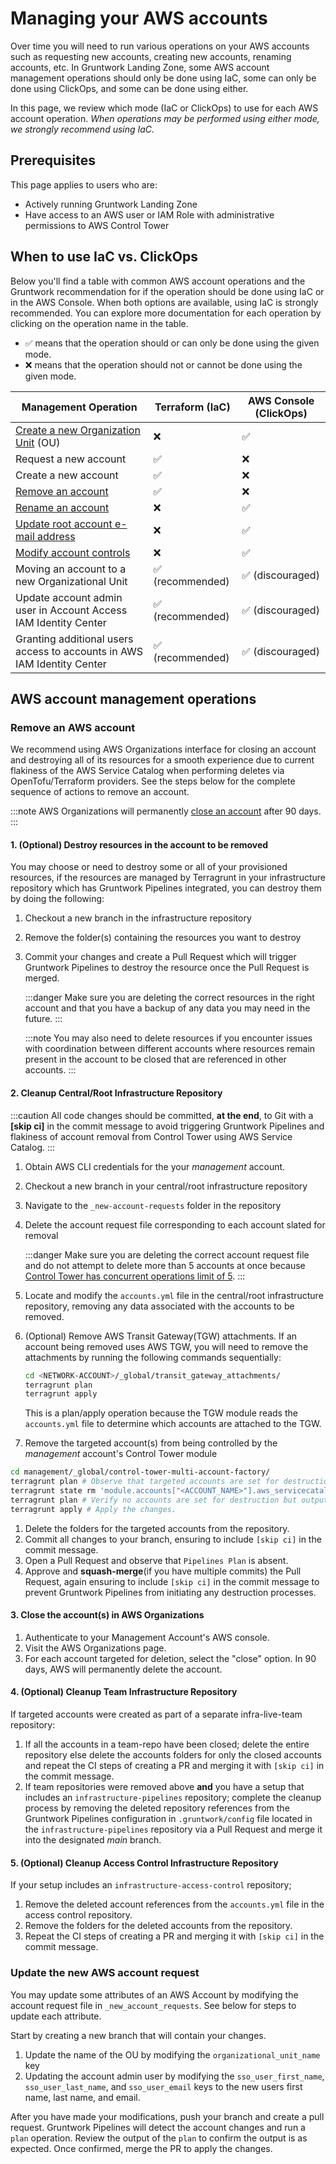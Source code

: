 # Managing your AWS accounts

Over time you will need to run various operations on your AWS accounts such as requesting new accounts, creating new accounts, renaming accounts, etc. In Gruntwork Landing Zone, some AWS account management operations should only be done using IaC, some can only be done using ClickOps, and some can be done using either.

In this page, we review which mode (IaC or ClickOps) to use for each AWS account operation. _When operations may be performed using either mode, we strongly recommend using IaC._

## Prerequisites

This page applies to users who are:
- Actively running Gruntwork Landing Zone
- Have access to an AWS user or IAM Role with administrative permissions to AWS Control Tower

## When to use IaC vs. ClickOps

Below you'll find a table with common AWS account operations and the Gruntwork recommendation for if the operation should be done using IaC or in the AWS Console. When both options are available, using IaC is strongly recommended. You can explore more documentation for each operation by clicking on the operation name in the table.

- ✅ means that the operation should or can only be done using the given mode.
- ❌ means that the operation should not or cannot be done using the given mode.

| Management Operation                                                                                                          | Terraform (IaC)  | AWS Console (ClickOps) |
|-------------------------------------------------------------------------------------------------------------------------------| ---------------- | ---------------------- |
| [Create a new Organization Unit](https://docs.aws.amazon.com/controltower/latest/userguide/create-new-ou.html) (OU)           | ❌               | ✅                     |
| Request a new account                                                                                                         | ✅               | ❌                     |
| Create a new account                                                                                                          | ✅               | ❌                     |
| [Remove an account](#remove-an-aws-account)                                                                                       | ✅               | ❌                     |
| [Rename an account](https://docs.aws.amazon.com/controltower/latest/userguide/change-account-name.html)                       | ❌               | ✅                     |
| [Update root account e-mail address](https://docs.aws.amazon.com/accounts/latest/reference/manage-acct-update-root-user.html) | ❌               | ✅                     |
| [Modify account controls](https://docs.aws.amazon.com/controltower/latest/userguide/enable-controls-on-ou.html)               | ❌               | ✅                     |
| Moving an account to a new Organizational Unit                                                                                | ✅ (recommended) | ✅ (discouraged)       |
| Update account admin user in Account Access IAM Identity Center                                                               | ✅ (recommended) | ✅ (discouraged)       |
| Granting additional users access to accounts in AWS IAM Identity Center                                                       | ✅ (recommended) | ✅ (discouraged)       |


## AWS account management operations

### Remove an AWS account

We recommend using AWS Organizations interface for closing an account and destroying all of its resources for a smooth experience due to current flakiness of the AWS Service Catalog when performing deletes via OpenTofu/Terraform providers. See the steps below for the complete sequence of actions to remove an account.

:::note
AWS Organizations will permanently [close an account](https://docs.aws.amazon.com/accounts/latest/reference/manage-acct-closing.html) after 90 days.
:::



#### 1. (Optional) Destroy resources in the account to be removed

You may choose or need to destroy some or all of your provisioned resources, if the resources are managed by Terragrunt in your infrastructure repository which has Gruntwork Pipelines integrated, you can destroy them by doing the following:

1. Checkout a new branch in the infrastructure repository
1. Remove the folder(s) containing the resources you want to destroy
1. Commit your changes and create a Pull Request which will trigger Gruntwork Pipelines to destroy the resource once the Pull Request is merged.

    :::danger
    Make sure you are deleting the correct resources in the right account and that you have a backup of any data you may need in the future.
    :::

    :::note
    You may also need to delete resources if you encounter issues with coordination between different accounts where resources remain present in the account to be closed that are referenced in other accounts.
    :::


#### 2. Cleanup Central/Root Infrastructure Repository

:::caution
All code changes should be committed, **at the end**, to Git with a **[skip ci]** in the commit message to avoid triggering Gruntwork Pipelines and flakiness of account removal from Control Tower using AWS Service Catalog.
:::

1. Obtain AWS CLI credentials for the your *management* account.
1. Checkout a new branch in your central/root infrastructure repository
1. Navigate to the `_new-account-requests` folder in the repository
1. Delete the account request file corresponding to each account slated for removal

    :::danger
    Make sure you are deleting the correct account request file and do not attempt to delete more than 5 accounts at once because [Control Tower has concurrent operations limit of 5](https://github.com/gruntwork-io/terraform-aws-control-tower/tree/main/modules/landingzone/control-tower-account-factory#resourceinuseexception).
    :::

1. Locate and modify the `accounts.yml` file in the central/root infrastructure repository, removing any data associated with the accounts to be removed.
1. (Optional) Remove AWS Transit Gateway(TGW) attachments. If an account being removed uses AWS TGW, you will need to remove the attachments by running the following commands sequentially:

    ```bash
    cd <NETWORK-ACCOUNT>/_global/transit_gateway_attachments/
    terragrunt plan
    terragrunt apply
    ```

    This is a plan/apply operation because the TGW module reads the `accounts.yml` file to determine which accounts are attached to the TGW.

1. Remove the targeted account(s) from being controlled by the *management* account's Control Tower module

  ```bash
  cd management/_global/control-tower-multi-account-factory/
  terragrunt plan # Observe that targeted accounts are set for destruction
  terragrunt state rm 'module.accounts["<ACCOUNT_NAME>"].aws_servicecatalog_provisioned_product.control_tower_factory' # Optionally, use 'rm -dry-run' to preview the removal.
  terragrunt plan # Verify no accounts are set for destruction but outputs are updated
  terragrunt apply # Apply the changes.
  ```

1. Delete the folders for the targeted accounts from the repository.
1. Commit all changes to your branch, ensuring to include `[skip ci]` in the commit message.
1. Open a Pull Request and observe that `Pipelines Plan` is absent.
1. Approve and **squash-merge**(if you have multiple commits) the Pull Request, again ensuring to include `[skip ci]` in the commit message to prevent Gruntwork Pipelines from initiating any destruction processes.


#### 3. Close the account(s) in AWS Organizations

1. Authenticate to your Management Account's AWS console.
2. Visit the AWS Organizations page.
3. For each account targeted for deletion, select the "close" option. In 90 days, AWS will permanently delete the account.


#### 4. (Optional) Cleanup Team Infrastructure Repository

If targeted accounts were created as part of a separate infra-live-team repository:
1. If all the accounts in a team-repo have been closed; delete the entire repository else delete the accounts folders for only the closed accounts and repeat the CI steps of creating a PR and merging it with `[skip ci]` in the commit message.
2. If team repositories were removed above **and** you have a setup that includes an `infrastructure-pipelines` repository; complete the cleanup process by removing the deleted repository references from the Gruntwork Pipelines configuration in `.gruntwork/config` file located in the `infrastructure-pipelines` repository via a Pull Request and merge it into the designated *main* branch.

#### 5. (Optional) Cleanup Access Control Infrastructure Repository

If your setup includes an `infrastructure-access-control` repository;

1. Remove the deleted account references from the `accounts.yml` file in the access control repository.
2. Remove the folders for the deleted accounts from the repository.
3. Repeat the CI steps of creating a PR and merging it with `[skip ci]` in the commit message.


### Update the new AWS account request

You may update some attributes of an AWS Account by modifying the account request file in `_new_account_requests`. See below for steps to update each attribute.

Start by creating a new branch that will contain your changes.

1. Update the name of the OU by modifying the `organizational_unit_name` key
1. Updating the account admin user by modifying the `sso_user_first_name`, `sso_user_last_name`, and `sso_user_email` keys to the new users first name, last name, and email.

After you have made your modifications, push your branch and create a pull request. Gruntwork Pipelines will detect the account changes and run a `plan` operation. Review the output of the `plan` to confirm the output is as expected. Once confirmed, merge the PR to apply the changes.
